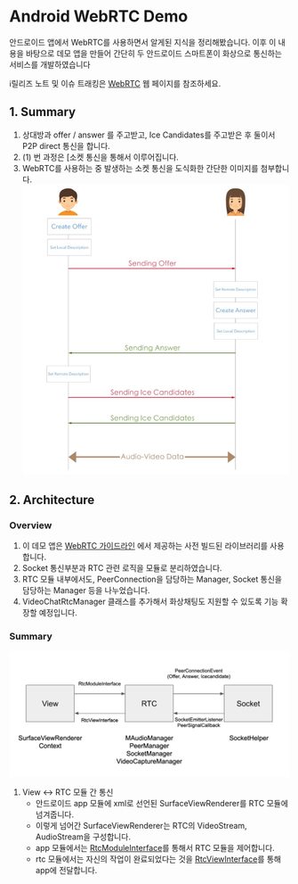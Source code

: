 # Android WebRTC Demo

안드로이드 앱에서 WebRTC를 사용하면서 알게된 지식을 정리해봤습니다. 이후 이 내용을 바탕으로 데모 앱을 만들어 간단히 두 안드로이드 스마트폰이 화상으로 통신하는 서비스를 개발하였습니다

ℹ️릴리즈 노트 및 이슈 트래킹은 [WebRTC](http://webrtc.github.io/webrtc-org/) 웹 페이지를 참조하세요.


## 1. Summary
1. 상대방과 offer / answer 를 주고받고, Ice Candidates를 주고받은 후 둘이서 P2P direct 통신을 합니다.
2. (1) 번 과정은 [소켓 통신을 통해서 이루어집니다.
3. WebRTC를 사용하는 중 발생하는 소켓 통신을 도식화한 간단한 이미지를 첨부합니다.
![webrtc-socket-img](./art/webrtc-socket-img.png)

## 2. Architecture

### Overview
1. 이 데모 앱은 [WebRTC 가이드라인](http://webrtc.github.io/webrtc-org/native-code/android/) 에서 제공하는 사전 빌드된 라이브러리를 사용합니다.
2. Socket 통신부분과 RTC 관련 로직을 모듈로 분리하였습니다.
3. RTC 모듈 내부에서도, PeerConnection을 담당하는 Manager, Socket 통신을 담당하는 Manager 등을 나누었습니다.
4. VideoChatRtcManager 클래스를 추가해서 화상채팅도 지원할 수 있도록 기능 확장할 예정입니다.

### Summary
![image](./art/android-summary-architecture.png)

1. View <-> RTC 모듈 간 통신
	- 안드로이드 app 모듈에 xml로 선언된 SurfaceViewRenderer를 RTC 모듈에 넘겨줍니다.
	- 이렇게 넘어간 SurfaceViewRenderer는 RTC의 VideoStream, AudioStream을 구성합니다.
	- app 모듈에서는 [RtcModuleInterface](https://github.com/skfo763/WebRTC-android-example/blob/master/rtc/src/main/java/com/skfo763/rtc/contracts/RtcModuleInterface.kt)를 통해서 RTC 모듈을 제어합니다.
	- rtc 모듈에서는 자신의 작업이 완료되었다는 것을 [RtcViewInterface](https://github.com/skfo763/WebRTC-android-example/blob/master/rtc/src/main/java/com/skfo763/rtc/contracts/RtcViewInterface.kt)를 통해 app에 전달합니다.
